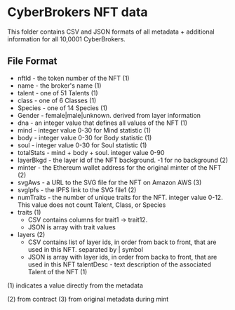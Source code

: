 # CyberBrokers NFT data

This folder contains CSV and JSON formats of all metadata + additional information for all 10,0001 CyberBrokers.

## File Format
- nftId - the token number of the NFT (1)
- name - the broker's name (1)
- talent - one of 51 Talents (1) 
- class - one of 6 Classes (1)
- Species - one of 14 Species (1)
- Gender - female|male|unknown.  derived from layer information
- dna - an integer value that defines all values of the NFT (1) 
- mind - integer value 0-30 for Mind statistic (1)
- body - integer value 0-30 for Body statistic (1)
- soul - integer value 0-30 for Soul statistic (1)
- totalStats - mind + body + soul.  integer value 0-90
- layerBkgd - the layer id of the NFT background.  -1 for no background (2)
- minter - the Ethereum wallet address for the original minter of the NFT (2)
- svgAws - a URL to the SVG file for the NFT on Amazon AWS (3)
- svgIpfs - the IPFS link to the SVG file1 (2)
- numTraits - the number of unique traits for the NFT.  integer value 0-12.  This value does not count Talent, Class, or Species
- traits (1)
  - CSV contains columns for trait1 -> trait12.  
  - JSON is array with trait values 
 - layers (2)
   - CSV contains list of layer ids, in order from back to front, that are used in this NFT.  separated by | symbol
   - JSON is array with layer ids, in order from backa to front, that are used in this NFT
 talentDesc - text description of the associated Talent of the NFT (1)

(1) indicates a value directly from the metadata

(2) from contract
(3) from original metadata during mint
